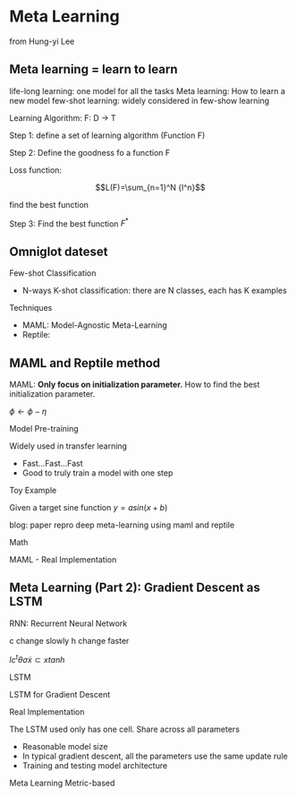 # Meta Learning 

from Hung-yi Lee

## Meta learning = learn to learn

life-long learning: one model for all the tasks
Meta learning: How to learn a new model
few-shot learning: widely considered in few-show learning

Learning Algorithm: F: D -> T

Step 1: define a set of learning algorithm (Function F)

Step 2: Define the goodness fo a function F

Loss function:

$$L(F)=\sum_{n=1}^N {l^n}$$

find the best function

Step 3: Find the best function $F^*$

## Omniglot dateset

Few-shot Classification

- N-ways K-shot classification: there are N classes, each has K examples


Techniques
- MAML: Model-Agnostic Meta-Learning
- Reptile: 

## MAML and Reptile method

MAML: **Only focus on initialization parameter.** How to find the best initialization parameter.

$\phi\leftarrow\phi-\eta$

Model Pre-training

Widely used in transfer learning

- Fast...Fast...Fast
- Good to truly train a model with one step

Toy Example

Given a target sine function $y=asin(x+b)$

blog: paper repro deep meta-learning using maml and reptile



Math



MAML - Real Implementation



## Meta Learning (Part 2): Gradient Descent as LSTM

RNN: Recurrent Neural Network

c change slowly
h change faster

$lc^t\theta\sigma \dot{x}\subset{x}tanh$

LSTM

LSTM for Gradient Descent



Real Implementation

The LSTM used only has one cell. Share across all parameters

- Reasonable model size
- In typical gradient descent, all the parameters use the same update rule
- Training and testing model architecture


Meta Learning Metric-based






